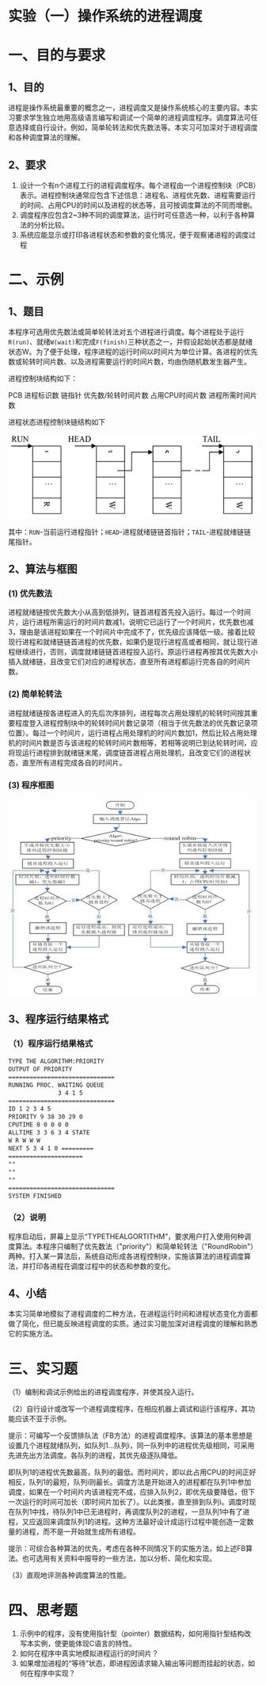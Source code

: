 # 实验（一）操作系统的进程调度

# 一、目的与要求

## 1、目的

进程是操作系统最重要的概念之一，进程调度又是操作系统核心的主要内容。本实习要求学生独立地用高级语言编写和调试一个简单的进程调度程序。调度算法可任意选择或自行设计。例如，简单轮转法和优先数法等。本实习可加深对于进程调度和各种调度算法的理解。

## 2、要求

1. 设计一个有n个进程工行的进程调度程序。每个进程由一个进程控制块（PCB）表示。进程控制块通常应包含下述信息：进程名、进程优先数、进程需要运行的时间、占用CPU的时间以及进程的状态等，且可按调度算法的不同而增删。
2. 调度程序应包含2~3种不同的调度算法，运行时可任意选一种，以利于各种算法的分析比较。
3. 系统应能显示或打印各进程状态和参数的变化情况，便于观察诸进程的调度过程

# 二、示例

## 1、题目

本程序可选用优先数法或简单轮转法对五个进程进行调度。每个进程处于运行`R(run)`、就绪`W(wait)`和完成`F(finish)`三种状态之一，并假设起始状态都是就绪状态W。为了便于处理，程序进程的运行时间以时间片为单位计算。各进程的优先数或轮转时间片数、以及进程需要运行的时间片数，均由伪随机数发生器产生。

进程控制块结构如下：

PCB 进程标识数 链指针 优先数/轮转时间片数 占用CPU时间片数 进程所需时间片数

进程状态进程控制块链结构如下

![](pcb_chain.png)

其中：`RUN`-当前运行进程指针；`HEAD`-进程就绪链链首指针；`TAIL`-进程就绪链链尾指针。

## 2、算法与框图

### (1) 优先数法

进程就绪链按优先数大小从高到低排列，链首进程首先投入运行。每过一个时间片，运行进程所需运行的时间片数减1，说明它已运行了一个时间片，优先数也减3，理由是该进程如果在一个时间片中完成不了，优先级应该降低一级。接着比较现行进程和就绪链链首进程的优先数，如果仍是现行进程高或者相同，就让现行进程继续进行，否则，调度就绪链链首进程投入运行。原运行进程再按其优先数大小插入就绪链，且改变它们对应的进程状态，直至所有进程都运行完各自的时间片数。

### (2) 简单轮转法

进程就绪链按各进程进入的先后次序排列，进程每次占用处理机的轮转时间按其重要程度登入进程控制块中的轮转时间片数记录项（相当于优先数法的优先数记录项位置）。每过一个时间片，运行进程占用处理机的时间片数加1，然后比较占用处理机的时间片数是否与该进程的轮转时间片数相等，若相等说明已到达轮转时间，应将现运行进程排到就绪链末尾，调度链首进程占用处理机，且改变它们的进程状态，直至所有进程完成各自的时间片。

### (3) 程序框图

![](flowchart.png)

## 3、程序运行结果格式

### （1）程序运行结果格式

```
TYPE THE ALGORITHM:PRIORITY
OUTPUT OF PRIORITY
==============================
RUNNING PROC. WAITING QUEUE
              3 4 1 5
==============================
ID 1 2 3 4 5
PRIORITY 9 38 30 29 0
CPUTIME 0 0 0 0 0
ALLTIME 3 3 6 3 4 STATE
W R W W W
NEXT 5 3 4 1 0 =========
=====================
""
""
""
==============================
SYSTEM FINISHED
```

### （2）说明

程序启动后，屏幕上显示“TYPETHEALGORTITHM”，要求用户打入使用何种调度算法。本程序只编制了优先数法（"priority"）和简单轮转法（"RoundRobin"）两种。打入某一算法后，系统自动形成各进程控制块，实施该算法的进程调度算法，并打印各进程在调度过程中的状态和参数的变化。

## 4、小结

本实习简单地模拟了进程调度的二种方法，在进程运行时间和进程状态变化方面都做了简化，但已能反映进程调度的实质。通过实习能加深对进程调度的理解和熟悉它的实施方法。

# 三、实习题

（1）编制和调试示例给出的进程调度程序，并使其投入运行。

（2）自行设计或改写一个进程调度程序，在相应机器上调试和运行该程序，其功能应该不亚于示例。

提示：可编写一个反馈排队法（FB方法）的进程调度程序。该算法的基本思想是设置几个进程就绪队列，如队列1...队列i，同一队列中的进程优先级相同，可采用先进先出方法调度。各队列的进程，其优先级逐队降低。

即队列1的进程优先数最高，队列i的最低。而时间片，即以此占用CPU的时间正好相反，队列1的最短，队列i则最长。调度方法是开始进入的进程都在队列1中参加调度，如果在一个时间片内该进程完不成，应排入队列2，即优先级要降低，但下一次运行的时间可加长（即时间片加长了）。以此类推，直至排到队列i。调度时现在队列1中找，待队列1中已无进程时，再调度队列2的进程，一旦队列1中有了进程，又应返回来调度队列1的进程。这种方法最好设计成运行过程中能创造一定数量的进程，而不是一开始就生成所有进程。

提示：可综合各种算法的优先，考虑在各种不同情况下的实施方法，如上述FB算法。也可选用有关资料中报导的一些方法，加以分析、简化和实现。

（3）直观地评测各种调度算法的性能。

# 四、思考题

1. 示例中的程序，没有使用指针型（pointer）数据结构，如何用指针型结构改写本实例，使更能体现C语言的特性。
2. 如何在程序中真实地模拟进程运行的时间片？
3. 如果增加进程的“等待”状态，即进程因请求输入输出等问题而挂起的状态，如何在程序中实现？
